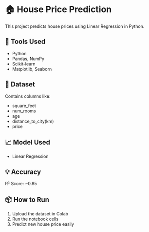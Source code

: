 # 🏠 House Price Prediction
This project predicts house prices using Linear Regression in Python.
## 🔧 Tools Used
- Python
- Pandas, NumPy
- Scikit-learn
- Matplotlib, Seaborn
## 📂 Dataset
Contains columns like:
- square_feet
- num_rooms
- age
- distance_to_city(km)
- price
## 📈 Model Used
- Linear Regression
## 💡 Accuracy
R² Score: ~0.85
## 📦 How to Run
1. Upload the dataset in Colab
2. Run the notebook cells
3. Predict new house price easily
